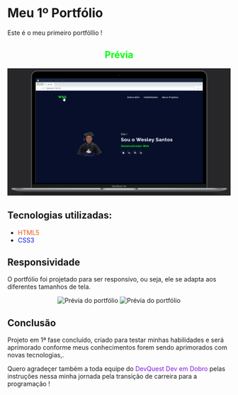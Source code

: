 # Meu 1º Portfólio 

Este é o meu primeiro portfóllio !

<div align="center">  
    <h2 style="color: #00ff08">Prévia</h2>

<img src="./src/Gif/desktop.gif" alt="Prévia do portfólio">

</div>

## Tecnologias utilizadas:

- <span style="color: #e7580c">HTML5</span>
- <span style="color: #021aec">CSS3</span>

## Responsividade

O portfólio foi projetado para ser responsivo, ou seja, ele se adapta aos diferentes tamanhos de tela.

<div align="center">

<figure>

<img src="./src/Gif/responsivo-tela-menor.gif" alt="Prévia do portfólio">

<img src="./src/Gif/responsivo-mobile.gif" alt="Prévia do portfólio">

</figure>
</div>

## Conclusão

Projeto em 1ª fase concluído, criado para testar minhas habilidades e será aprimorado conforme meus conhecimentos forem sendo aprimorados com novas tecnologias,. 

Quero agradeçer também a toda equipe do <span style="color: rgb(125, 25, 218);">DevQuest Dev em Dobro</span> pelas instruções nessa minha jornada pela transição de carreira para a programação !